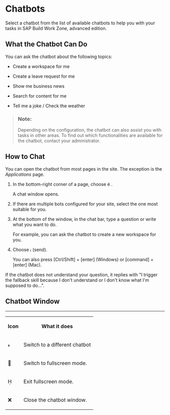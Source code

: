 <!-- loiocd01a86fefcc48f6bd40507be05b287c -->

<link rel="stylesheet" type="text/css" href="css/sap-icons.css"/>

# Chatbots

Select a chatbot from the list of available chatbots to help you with your tasks in SAP Build Work Zone, advanced edition.



<a name="loiocd01a86fefcc48f6bd40507be05b287c__section_edq_dfc_vkb"/>

## What the Chatbot Can Do

You can ask the chatbot about the following topics:

-   Create a workspace for me

-   Create a leave request for me

-   Show me business news

-   Search for content for me

-   Tell me a joke / Check the weather


> ### Note:  
> Depending on the configuration, the chatbot can also assist you with tasks in other areas. To find out which functionalities are available for the chatbot, contact your administrator.



<a name="loiocd01a86fefcc48f6bd40507be05b287c__section_bpp_nfc_vkb"/>

## How to Chat

You can open the chatbot from most pages in the site. The exception is the *Applications* page.

1.  In the bottom-right corner of a page, choose <span class="SAP-icons"></span> .

    A chat window opens.

2.  If there are multiple bots configured for your site, select the one most suitable for you.

3.  At the bottom of the window, in the chat bar, type a question or write what you want to do.

    For example, you can ask the chatbot to create a new workspace for you.

4.  Choose <span class="SAP-icons"></span> \(send\).

    You can also press [Ctrl/Shift\] + [enter\]  \(Windows\) or [command\] + [enter\]  \(Mac\).


If the chatbot does not understand your question, it replies with "I trigger the fallback skill because I don't understand or I don't know what I'm supposed to do...".



<a name="loiocd01a86fefcc48f6bd40507be05b287c__section_o25_ly4_vkb"/>

## Chatbot Window

****


<table>
<tr>
<th valign="top">

Icon



</th>
<th valign="top">

What it does



</th>
</tr>
<tr>
<td valign="top">

<span class="SAP-icons"></span>



</td>
<td valign="top">

Switch to a different chatbot



</td>
</tr>
<tr>
<td valign="top">

<span class="SAP-icons"></span>



</td>
<td valign="top">

Switch to fullscreen mode.



</td>
</tr>
<tr>
<td valign="top">

<span class="SAP-icons"></span>



</td>
<td valign="top">

Exit fullscreen mode.



</td>
</tr>
<tr>
<td valign="top">

:x:



</td>
<td valign="top">

Close the chatbot window.



</td>
</tr>
</table>

